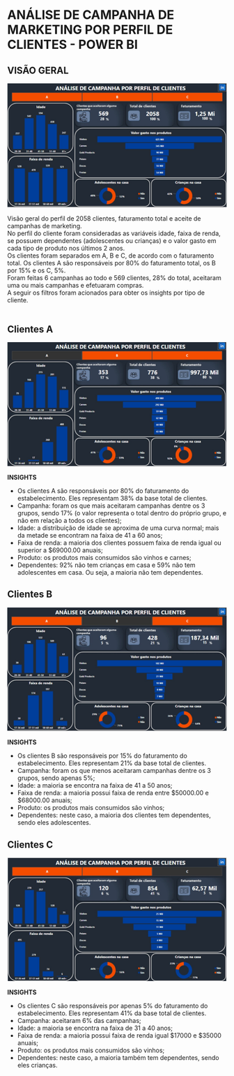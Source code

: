 # **ANÁLISE DE CAMPANHA DE MARKETING POR PERFIL DE CLIENTES - POWER BI**


## **VISÃO GERAL**
![Visão Geral](https://github.com/isabela-rossetti/AnaliseCampanha/blob/main/Slide1.JPG)

Visão geral do perfil de 2058 clientes, faturamento total e aceite de campanhas de marketing.  </br>
No perfil do cliente foram consideradas as variáveis idade, faixa de renda, se possuem dependentes (adolescentes ou crianças) e o valor gasto em cada tipo de produto nos últimos 2 anos.</br>
Os clientes foram separados em A, B e C, de acordo com o faturamento total. Os clientes A são responsáveis por 80% do faturamento total, os B por 15% e os C, 5%.</br>
Foram feitas 6 campanhas ao todo e 569 clientes, 28% do total, aceitaram uma ou mais campanhas e efetuaram compras.</br>
A seguir os filtros foram acionados para obter os insights por tipo de cliente.</br></br>


## **Clientes A**
![Clientes A](https://github.com/isabela-rossetti/AnaliseCampanha/blob/main/Slide2.JPG)

**INSIGHTS** </br>
* Os clientes A são responsáveis por 80% do faturamento do estabelecimento. Eles representam 38% da base total de clientes.
* Campanha: foram os que mais aceitaram campanhas dentre os 3 grupos, sendo 17% (o valor representa o total dentro do próprio grupo, e não em relação a todos os clientes);
* Idade: a distribuição de idade se aproxima de uma curva normal; mais da metade se encontram na faixa de 41 a 60 anos;
* Faixa de renda: a maioria dos clientes possuem faixa de renda igual ou superior a $69000.00 anuais;
* Produto: os produtos mais consumidos são vinhos e carnes;
* Dependentes: 92% não tem crianças em casa e 59% não tem adolescentes em casa. Ou seja, a maioria não tem dependentes.


## **Clientes B**
![Clientes B](https://github.com/isabela-rossetti/AnaliseCampanha/blob/main/Slide3.JPG)

**INSIGHTS** </br>
* Os clientes B são responsáveis por 15% do faturamento do estabelecimento. Eles representam 21% da base total de clientes.
* Campanha: foram os que menos aceitaram campanhas dentre os 3 grupos, sendo apenas 5%;
* Idade: a maioria se encontra na faixa de 41 a 50 anos;
* Faixa de renda: a maioria possui faixa de renda entre $50000.00 e $68000.00 anuais;
* Produto: os produtos mais consumidos são vinhos;
* Dependentes: neste caso, a maioria dos clientes tem dependentes, sendo eles adolescentes.


## **Clientes C**
![Clientes C](https://github.com/isabela-rossetti/AnaliseCampanha/blob/main/Slide4.JPG)

**INSIGHTS** </br>
* Os clientes C são responsáveis por apenas 5% do faturamento do estabelecimento. Eles representam 41% da base total de clientes.
* Campanha: aceitaram 6% das campanhas;
* Idade: a maioria se encontra na faixa de 31 a 40 anos;
* Faixa de renda: a maioria possui faixa de renda igual $17000 e $35000 anuais;
* Produto: os produtos mais consumidos são vinhos;
* Dependentes: neste caso, a maioria também tem dependentes, sendo eles crianças.

